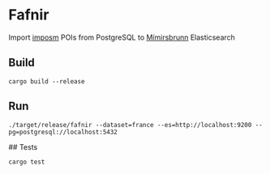 # Fafnir

Import [imposm](https://github.com/omniscale/imposm3) POIs from PostgreSQL to [Mímirsbrunn](https://github.com/CanalTP/mimirsbrunn/) Elasticsearch 


## Build

`cargo build --release`


## Run

`./target/release/fafnir --dataset=france --es=http://localhost:9200 --pg=postgresql://localhost:5432`


## Tests

`cargo test`
